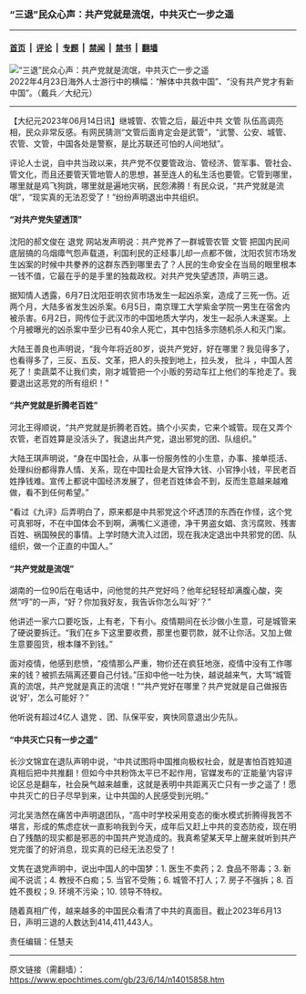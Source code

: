 ### “三退”民众心声：共产党就是流氓，中共灭亡一步之遥

---

#### [首页](../../../..?n14015858) &nbsp;|&nbsp; [评论](../../../../../epoch-comment?n14015858) &nbsp;|&nbsp; [专题](../../../../../epoch-special?n14015858) &nbsp;|&nbsp; [禁闻](../../../../../epoch-news?n14015858) &nbsp;|&nbsp; [禁书](../../../../../books?n14015858) &nbsp;|&nbsp; [翻墙](https://github.com/gfw-breaker/nogfw/blob/master/README.md?n14015858)


<div><img alt="“三退”民众心声：共产党就是流氓，中共灭亡一步之遥" class="attachment-djy_600_400 size-djy_600_400 wp-post-image" src="https://i.epochtimes.com/assets/uploads/2023/06/id14015859-a9124db33cac51b7149a6cf680cf7210-.jpeg"/>
<div class="caption">
 2022年4月23日海外人士游行中的横幅：“解体中共救中国”、“没有共产党才有新中国”。（戴兵／大纪元）
</div></div><hr/><div class="post_content" id="artbody" itemprop="articleBody">
 <!-- article content begin -->
 <p>
  【大纪元2023年06月14日讯】继城管、农管之后，最近中共
  <ok href="https://www.epochtimes.com/gb/tag/%E6%96%87%E7%AE%A1.html">
   文管
  </ok>
  队伍高调亮相，民众非常反感。有网民猜测“文管后面肯定会是武管”，“武警、公安、城管、农管、文管，中国各处是警察，是比苏联还可怕的人间地狱”。
 </p>
 <p>
  评论人士说，自中共当政以来，共产党不仅要管政治、管经济、管军事、管社会、管文化，而且还要管天管地管人的思想，甚至连人的私生活也要管。它管到哪里，哪里就是鸡飞狗跳，哪里就是遍地灾祸，民怨沸腾！有民众说，“共产党就是流氓”，“现实真的无法忍受了！”纷纷声明退出中共组织。
 </p>
 <h4>
  “对共产党失望透顶”
 </h4>
 <p>
  沈阳的郝文俊在
  <ok href="https://www.epochtimes.com/gb/tag/%E9%80%80%E5%85%9A.html">
   退党
  </ok>
  网站发声明说：共产党养了一群城管农管
  <ok href="https://www.epochtimes.com/gb/tag/%E6%96%87%E7%AE%A1.html">
   文管
  </ok>
  把国内民间底层搞的乌烟瘴气怨声载道，利国利民的正经事儿却一点都不做，沈阳农贸市场发生凶案的时候中共豢养的这群东西到哪里去了？人民的生命安全在当局的眼里根本一钱不值，它最在乎的是手里的独裁政权。对共产党失望透顶，声明三退。
 </p>
 <p>
  据知情人透露，6月7日沈阳亚明农贸市场发生一起凶杀案，造成了三死一伤。近两个月，大陆多省发生凶杀案。6月5日，南京理工大学紫金学院一男生在宿舍内被杀害。6月2日，网传位于武汉市的中国地质大学内，发生一起杀人未遂案。上个月被曝光的凶杀案中至少已有40余人死亡，其中包括多宗随机杀人和灭门案。
 </p>
 <p>
  大陆王善良也声明说，“我今年将近80岁，说共产党好，好在哪里？我见得多了，也看得多了，三反、五反、文革，把人的头按到地上，拉头发，
  <ok href="https://www.epochtimes.com/gb/tag/%E6%89%B9%E6%96%97.html">
   批斗
  </ok>
  ，中国人苦死了！卖蔬菜不让我们卖，刚才城管把一个小贩的劳动车扛上他们的车抢走了。我要退出这恶党的所有组织！”
 </p>
 <h4>
  “共产党就是折腾老百姓”
 </h4>
 <p>
  河北王得顺说，“共产党就是折腾老百姓。搞个小买卖，它来个城管。现在又弄个农管，老百姓算是没活头了，我退出共产党，退出邪党的团、队组织。”
 </p>
 <p>
  大陆王琪声明说，“身在中国社会，从事一份服务性的小生意，办事、接单揽活、处理纠纷都得靠人情、关系，现在中国社会是大官挣大钱、小官挣小钱，平民老百姓挣钱难。宣传上都说中国经济发展了，但老百姓体会不到，反而生意越来越难做，看不到任何希望。”
 </p>
 <p>
  “看过《九评》后弄明白了，原来都是中共邪党这个坏透顶的东西在作怪，这个党可真邪呀，不在中国体会不到啊，满嘴仁义道德，净干男盗女娼、贪污腐败、残害百姓、祸国殃民的事情。上学时随大流入过团，现在我决定退出中共邪党的团、队组织，做一个正直的中国人。”
 </p>
 <h4>
  “共产党就是流氓”
 </h4>
 <p>
  湖南的一位90后在电话中，问他觉的共产党好吗？他年纪轻轻却满腹心酸，突然“哼”的一声，“好？你加我好友，我告诉你怎么叫‘好’？”
 </p>
 <p>
  他讲述一家六口要吃饭，上有老，下有小。疫情期间在长沙做小生意，可是城管来了硬说要拆迁。“我们在乡下这里要收费，那里也要罚款，就不让你活。又加上做生意要囤货，根本赚不到钱。”
 </p>
 <p>
  面对疫情，他感到悲愤，“疫情那么严重，物价还在疯狂地涨，疫情中没有工作哪来的钱？被抓去隔离还要自己付钱。”压抑中他一吐为快，越说越来气，大骂“城管真的流氓，共产党就是真正的流氓！”“共产党好在哪里？共产党就是自己做报告说‘好’，怎么可能好？”
 </p>
 <p>
  他听说有超过4亿人
  <ok href="https://www.epochtimes.com/gb/tag/%E9%80%80%E5%85%9A.html">
   退党
  </ok>
  、团、队保平安，爽快同意退出少先队。
 </p>
 <h4>
  “中共灭亡只有一步之遥”
 </h4>
 <p>
  长沙文锦宜在退队声明中说，“中共试图将中国推向极权社会，就是害怕百姓知道真相后把中共推翻！但如今中共粉饰太平已不起作用，官媒发布的‘正能量’内容评论区总是翻车，社会戾气越来越重，这就是表明中共距离灭亡只有一步之遥了！愿中共灭亡的日子尽早到来，让中共国的人民感受到光明。”
 </p>
 <p>
  河北吴浩然在痛苦中声明退团队，“高中时学校采用变态的衡水模式折腾得我苦不堪言，形成的焦虑症状一直影响我到今天，成年后又赶上中共的变态防疫，现在明白了残酷的现实都是邪恶的中国共产党造成的。我真希望某天早上醒来就听到共产党完蛋了的好消息，现实真的已经无法忍受了！
 </p>
 <p>
  文隽在退党声明中，说出中国人的中国梦：1. 医生不卖药；2. 食品不带毒；3. 新闻不说谎；4. 教授不白痴；5. 当官不受贿；6. 城管不打人；7. 房子不强拆；8. 百姓不畏权；9. 环境不污染；10. 领导不特权。
 </p>
 <p>
  随着真相广传，越来越多的中国民众看清了中共的真面目。截止2023年6月13日，声明三退的人数达到414,411,443人。
 </p>
 <p>
  责任编辑：任慧夫
 </p>
 <!-- article content end -->
 <div id="below_article_ad">
 </div>
</div>


---

原文链接（需翻墙）：https://www.epochtimes.com/gb/23/6/14/n14015858.htm